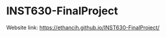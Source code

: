# INST630-FinalProject



Website link: <a href="[http://example.com/](https://ethancih.github.io/INST630-FinalProject/)" target="_blank">https://ethancih.github.io/INST630-FinalProject/</a>
